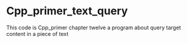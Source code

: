 # Cpp_primer_text_query
This code is Cpp_primer chapter twelve a program about query target content in a piece of text
